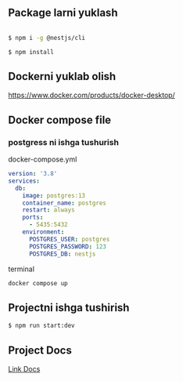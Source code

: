 
## Package larni yuklash

```bash

$ npm i -g @nestjs/cli

$ npm install

```

## Dockerni yuklab olish
<a href="https://www.docker.com/products/docker-desktop/">https://www.docker.com/products/docker-desktop/</a>

## Docker compose file

### postgress ni ishga tushurish
docker-compose.yml
```yml
version: '3.8'
services:
  db:
    image: postgres:13
    container_name: postgres
    restart: always
    ports:
      - 5435:5432
    environment:
      POSTGRES_USER: postgres
      POSTGRES_PASSWORD: 123
      POSTGRES_DB: nestjs
```
terminal 
```bash
docker compose up
```

## Projectni ishga tushirish

```bash
$ npm run start:dev
```

## Project Docs

<a href="https://documenter.getpostman.com/view/20661688/2s93z59jfJ">Link Docs</a>

